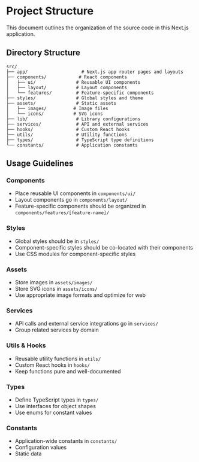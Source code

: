 # Project Structure

This document outlines the organization of the source code in this Next.js application.

## Directory Structure

```
src/
├── app/                    # Next.js app router pages and layouts
├── components/            # React components
│   ├── ui/               # Reusable UI components
│   ├── layout/           # Layout components
│   └── features/         # Feature-specific components
├── styles/               # Global styles and theme
├── assets/               # Static assets
│   ├── images/          # Image files
│   └── icons/           # SVG icons
├── lib/                  # Library configurations
├── services/             # API and external services
├── hooks/                # Custom React hooks
├── utils/                # Utility functions
├── types/                # TypeScript type definitions
└── constants/            # Application constants
```

## Usage Guidelines

### Components
- Place reusable UI components in `components/ui/`
- Layout components go in `components/layout/`
- Feature-specific components should be organized in `components/features/[feature-name]/`

### Styles
- Global styles should be in `styles/`
- Component-specific styles should be co-located with their components
- Use CSS modules for component-specific styles

### Assets
- Store images in `assets/images/`
- Store SVG icons in `assets/icons/`
- Use appropriate image formats and optimize for web

### Services
- API calls and external service integrations go in `services/`
- Group related services by domain

### Utils & Hooks
- Reusable utility functions in `utils/`
- Custom React hooks in `hooks/`
- Keep functions pure and well-documented

### Types
- Define TypeScript types in `types/`
- Use interfaces for object shapes
- Use enums for constant values

### Constants
- Application-wide constants in `constants/`
- Configuration values
- Static data 